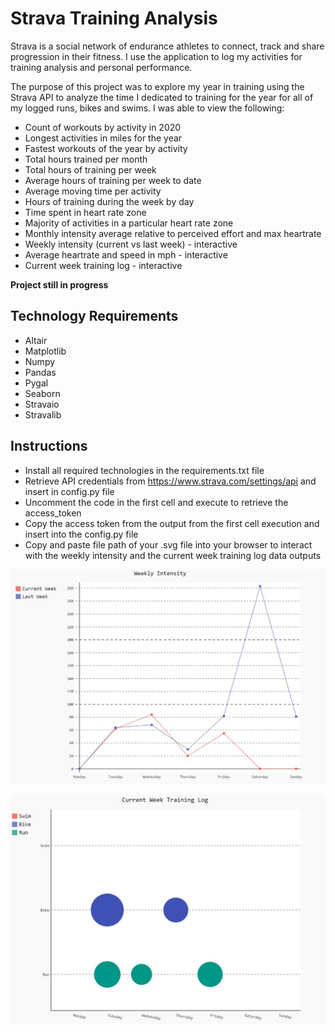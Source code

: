 # Strava Training Analysis
Strava is a social network of endurance athletes to connect, track and share progression in their fitness. I use the application to log my activities for training analysis and personal performance.

The purpose of this project was to explore my year in training using the Strava API to analyze the time I dedicated to training for the year for all of my logged runs, bikes and swims. I was able to view the following:

* Count of workouts by activity in 2020
* Longest activities in miles for the year
* Fastest workouts of the year by activity
* Total hours trained per month
* Total hours of training per week
* Average hours of training per week to date
* Average moving time per activity
* Hours of training during the week by day
* Time spent in heart rate zone
* Majority of activities in a particular heart rate zone
* Monthly intensity average relative to perceived effort and max heartrate
* Weekly intensity (current vs last week) - interactive
* Average heartrate and speed in mph - interactive
* Current week training log - interactive

**Project still in progress**

## Technology Requirements 
* Altair
* Matplotlib
* Numpy
* Pandas
* Pygal
* Seaborn
* Stravaio
* Stravalib

## Instructions
* Install all required technologies in the requirements.txt file
* Retrieve API credentials from https://www.strava.com/settings/api and insert in config.py file
* Uncomment the code in the first cell and execute to retrieve the access_token
* Copy the access token from the output from the first cell execution and insert into the config.py file
* Copy and paste file path of your .svg file into your browser to interact with the weekly intensity and the current week training log data outputs 

![](weekly_intensity.JPG)

![](current_week_training_log.JPG)
